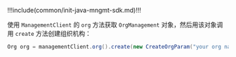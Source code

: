 !!!include(common/init-java-mngmt-sdk.md)!!!

使用 `ManagementClient` 的 `org` 方法获取 `OrgManagement` 对象，然后用该对象调用 `create` 方法创建组织机构：

```java
Org org = managementClient.org().create(new CreateOrgParam("your org name", "your org code", "your org desc")).execute();
```